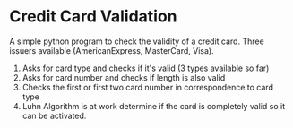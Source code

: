 # Credit Card Validation
A simple python program to check the validity of a credit card. Three issuers available (AmericanExpress, MasterCard, Visa).
1. Asks for card type and checks if it's valid (3 types available so far)
2. Asks for card number and checks if length is also valid
3. Checks the first or first two card number in correspondence to card type
4. Luhn Algorithm is at work determine if the card is completely valid so it can be activated.

